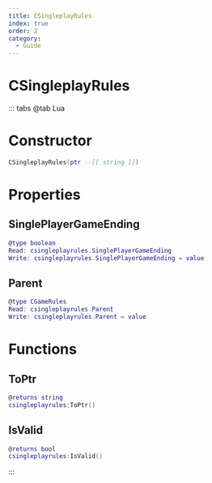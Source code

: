 ```yaml
---
title: CSingleplayRules
index: true
order: 2
category:
  - Guide
---
```


# CSingleplayRules

::: tabs
@tab Lua
# Constructor
```lua
CSingleplayRules(ptr --[[ string ]])
```
# Properties
## SinglePlayerGameEnding 
```lua
@type boolean
Read: csingleplayrules.SinglePlayerGameEnding
Write: csingleplayrules.SinglePlayerGameEnding = value
```
## Parent 
```lua
@type CGameRules
Read: csingleplayrules.Parent
Write: csingleplayrules.Parent = value
```
# Functions
## ToPtr
```lua
@returns string
csingleplayrules:ToPtr()
```
## IsValid
```lua
@returns bool
csingleplayrules:IsValid()
```

:::